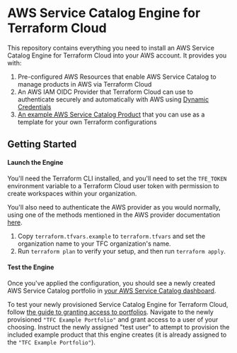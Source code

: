 # AWS Service Catalog Engine for Terraform Cloud

This repository contains everything you need to install an AWS Service Catalog Engine for Terraform Cloud into your AWS account. It provides you with:
1. Pre-configured AWS Resources that enable AWS Service Catalog to manage products in AWS via Terraform Cloud
2. An AWS IAM OIDC Provider that Terraform Cloud can use to authenticate securely and automatically with AWS using [Dynamic Credentials](https://developer.hashicorp.com/terraform/tutorials/cloud/dynamic-credentials)
3. [An example AWS Service Catalog Product](https://github.com/hashicorp/aws-service-catalog-engine-for-tfc/tree/main/example-product) that you can use as a template for your own Terraform configurations

## Getting Started

#### Launch the Engine

You'll need the Terraform CLI installed, and you'll need to set the `TFE_TOKEN` environment variable to a Terraform Cloud user token with permission to create workspaces within your organization.

You'll also need to authenticate the AWS provider as you would normally, using one of the methods mentioned in the AWS provider documentation [here](https://registry.terraform.io/providers/hashicorp/aws/latest/docs#authentication-and-configuration).

1. Copy `terraform.tfvars.example` to `terraform.tfvars` and set the organization name to your TFC organization's name.
1. Run `terraform plan` to verify your setup, and then run `terraform apply`.

#### Test the Engine

Once you've applied the configuration, you should see a newly created AWS Service Catalog portfolio in [your AWS Service Catalog dashboard](https://console.aws.amazon.com/servicecatalog/home). 

To test your newly provisioned Service Catalog Engine for Terraform Cloud, follow [the guide to granting access to portfolios](https://docs.aws.amazon.com/servicecatalog/latest/adminguide/catalogs_portfolios_users.html). Navigate to the newly provisioned `"TFC Example Portfolio"` and grant access to a user of your choosing. Instruct the newly assigned "test user" to attempt to provision the included example product that this engine creates (it is already assigned to the `"TFC Example Portfolio"`).    
